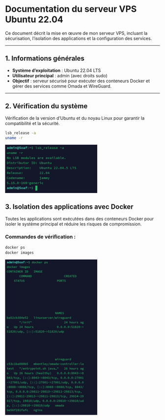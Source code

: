 # Documentation du serveur VPS Ubuntu 22.04

Ce document décrit la mise en œuvre de mon serveur VPS, incluant la sécurisation, l’isolation des applications et la configuration des services.

---

## 1. Informations générales

- **Système d’exploitation** : Ubuntu 22.04 LTS
- **Utilisateur principal** : admin (avec droits sudo)
- **Objectif** : serveur sécurisé pour exécuter des conteneurs Docker et gérer des services comme Omada et WireGuard.

---

## 2. Vérification du système

Vérification de la version d’Ubuntu et du noyau Linux pour garantir la compatibilité et la sécurité.

```bash
lsb_release -a
uname -r
```

<p align=("center")>
<img src="images/Screenshot-1.jpg" alt="Screenshot pour la vérification du système" width="300" />
</p>

## 3. Isolation des applications avec Docker

Toutes les applications sont exécutées dans des conteneurs Docker pour isoler le système principal et réduire les risques de compromission.

### Commandes de vérification :

```bash
docker ps
docker images
```
<p align=("center")>
<img src="images/Screenshot-2.jpg" alt="Screenshot pour la vérification d'isolation des applications avec Docker" width="300" />
</p>
